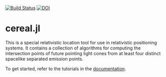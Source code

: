 [![Build Status](https://github.com/justincfeng/cereal.jl/actions/workflows/CI.yml/badge.svg)](https://github.com/justincfeng/cereal.jl/actions)
[![DOI](https://zenodo.org/badge/338813194.svg)](https://zenodo.org/badge/latestdoi/338813194)

# cereal.jl

This is a special relativistic location tool for use in relativistic positioning systems. It contains a collection of algorithms for computing the intersection points of future pointing light cones from at least four distinct spacelike separated emission points.

To get started, refer to the tutorials in the [documentation](https://justincfeng.github.io/cereal.jl).
